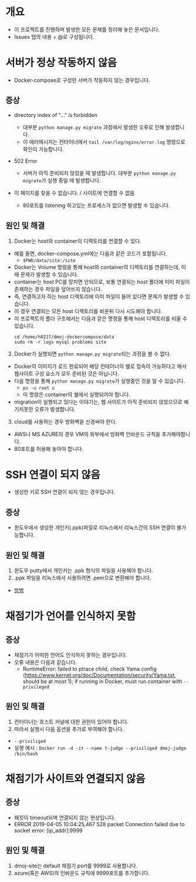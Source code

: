 # 개요
- 이 프로젝트를 진행하며 발생한 모든 문제를 정리해 놓은 문서입니다.
- Issues 탭의 내용 + @로 구성됩니다.

# 서버가 정상 작동하지 않음
- Docker-compose로 구성한 서버가 작동하지 않는 경우입니다.

## 증상
- directory index of "..." is forbidden
  - 대부분 `python manage.py migrate` 과정에서 발생한 오류로 인해 발생합니다.
  - 이 에러메시지는 컨터이너에서 `tail /var/log/nginx/error.log` 명령으로 확인이 가능합니다.

- 502 Error
  - 서버가 아직 준비되지 않았을 때 발생합니다. 대부분 `python manage.py migrate`가 실행 중일 때 발생합니다.

- 이 페이지를 찾을 수 없습니다. / 사이트에 연결할 수 없음
  - 80포트를 listening 하고있는 프로세스가 없으면 발생할 수 있습니다.

## 원인 및 해결
1. Docker는 host와 container의 디렉토리를 연결할 수 있다.
  - 예를 들면, docker-compose.yml에는 다음과 같은 코드가 포함됩니다.
    - `$PWD/data/site:/site`
  - Docker는 Volume 명령을 통해 host와 container의 디렉토리를 연결하는데, 이때 문제가 발생할 수 있습니다.
  - container는 host PC를 망치면 안되므로, 보통 연결되는 host 폴더에 이미 파일이 존재하는 경우 파일을 덮어쓰지 않습니다.
  - 즉, 연결하고자 하는 host 디렉토리에 이미 파일이 들어 있다면 문제가 발생할 수 있습니다.
  - 이 경우 연결되는 모든 host 디렉토리를 비운뒤 다시 시도해야 합니다.
  - 이 프로젝트의 폴더 구조에서는 다음과 같은 명령을 통해 host 디렉토리를 비울 수 있습니다.
    ```
    cd /home/h0227/dmoj-dockercompose/data
    sudo rm -r logs mysql problems site
    ```
 
2. Docker가 실행되면 `python manage.py migrate`되는 과정을 볼 수 없다.
  - Docker의 이미지가 로드 완료되어 해당 컨테이너의 쉘로 접속이 가능하다고 해서 웹사이트 구성 요소가 모두 준비된 것은 아닙니다.
  - 다음 명령을 통해 `python manage.py migrate`가 실행중인 것을 알 수 있습니다.
    - `ps -u root u`
    - 이 명령은 container의 쉘에서 실행되어야 합니다.
  - migration이 실행되고 있다는 이야기는, 웹 사이트가 아직 준비되지 않았으므로 예기치못한 오류가 발생합니다.
  
3. cloud를 사용하는 경우 방화벽을 신경써야 한다.
  - AWS나 MS AZURE의 경우 VM의 외부에서 방화벽 인바운드 규칙을 추가해야합니다.
  - 80포트를 허용해 놓아야 합니다.

# SSH 연결이 되지 않음
- 생성한 키로 SSH 연결이 되지 않는 경우입니다.

## 증상
- 윈도우에서 생성한 개인키(.ppk)파일로 리눅스에서 리눅스간의 SSH 연결이 불가능합니다.

## 원인 및 해결
1. 윈도우 putty에서 개인키는 .ppk 형식의 파일을 사용해야 합니다.
2. .ppk 파일을 리눅스에서 사용하려면 .pem으로 변환해야 합니다.
  - [방법](https://github.com/BJ-Lim/Frameworks/blob/master/Linux.md)
  
# 채점기가 언어를 인식하지 못함
## 증상
- 채점기가 어떠한 언어도 인식하지 못하는 경우입니다.
- 오류 내용은 다음과 같습니다.
  - RuntimeError: failed to ptrace child, check Yama config (https://www.kernel.org/doc/Documentation/security/Yama.txt, should be at most 1); if running in Docker, must run container with `--privileged`

## 원인 및 해결
1. 컨터이너는 호스트 커널에 대한 권한이 있어야 합니다.
2. 따라서 실행시 다음 옵션을 추가로 부여해야 합니다.
  - `--priviliged`
  - 실행 예시 : `Docker run -d -it --name t-judge --priviliged dmoj-judge /bin/bash`

# 채점기가 사이트와 연결되지 않음
## 증상
- 패킷이 timeout되며 연결되지 않는 현상입니다.
- ERROR 2019-04-05 10:04:25,467 528 packet Connection failed due to socket error: [ip_addr]:9999

## 원인 및 해결
1. dmoj-site는 default 채점기 port를 9999로 사용합니다.
2. azure(혹은 AWS)의 인바운드 규칙에 9999포트를 추가합니다.
